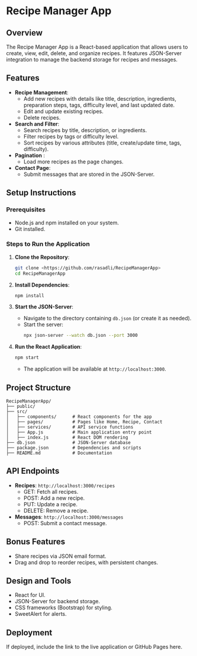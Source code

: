 # Recipe Manager App

## Overview
The Recipe Manager App is a React-based application that allows users to create, view, edit, delete, and organize recipes. It features JSON-Server integration to manage the backend storage for recipes and messages.

## Features
- **Recipe Management**:
  - Add new recipes with details like title, description, ingredients, preparation steps, tags, difficulty level, and last updated date.
  - Edit and update existing recipes.
  - Delete recipes.
- **Search and Filter**:
  - Search recipes by title, description, or ingredients.
  - Filter recipes by tags or difficulty level.
  - Sort recipes by various attributes (title, create/update time, tags, difficulty).
- **Pagination** :
  - Load more recipes as the page changes.
- **Contact Page**:
  - Submit messages that are stored in the JSON-Server.

## Setup Instructions

### Prerequisites
- Node.js and npm installed on your system.
- Git installed.

### Steps to Run the Application

1. **Clone the Repository**:
   ```bash
   git clone <https://github.com/rasadli/RecipeManagerApp>
   cd RecipeManagerApp
   ```

2. **Install Dependencies**:
   ```bash
   npm install
   ```

3. **Start the JSON-Server**:
   - Navigate to the directory containing `db.json` (or create it as needed).
   - Start the server:
     ```bash
     npx json-server --watch db.json --port 3000
     ```

4. **Run the React Application**:
   ```bash
   npm start
   ```
   - The application will be available at `http://localhost:3000`.

## Project Structure
```
RecipeManagerApp/
├── public/
├── src/
│   ├── components/      # React components for the app
│   ├── pages/           # Pages like Home, Recipe, Contact
│   ├── services/        # API service functions
│   ├── App.js           # Main application entry point
│   ├── index.js         # React DOM rendering
├── db.json              # JSON-Server database
├── package.json         # Dependencies and scripts
├── README.md            # Documentation
```

## API Endpoints
- **Recipes**: `http://localhost:3000/recipes`
  - GET: Fetch all recipes.
  - POST: Add a new recipe.
  - PUT: Update a recipe.
  - DELETE: Remove a recipe.
- **Messages**: `http://localhost:3000/messages`
  - POST: Submit a contact message.

## Bonus Features
- Share recipes via JSON email format.
- Drag and drop to reorder recipes, with persistent changes.

## Design and Tools
- React for UI.
- JSON-Server for backend storage.
- CSS frameworks (Bootstrap) for styling.
- SweetAlert for alerts.

## Deployment
If deployed, include the link to the live application or GitHub Pages here.

